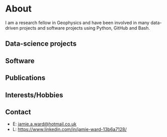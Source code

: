 # About 

I am a research fellow in Geophysics and have been involved in many data-driven projects and software projects using Python, GitHub and Bash. 

## Data-science projects

## Software

## Publications

## Interests/Hobbies

## Contact

- E: jamie.a.ward@hotmail.co.uk
- L: https://www.linkedin.com/in/jamie-ward-13b6a7128/
